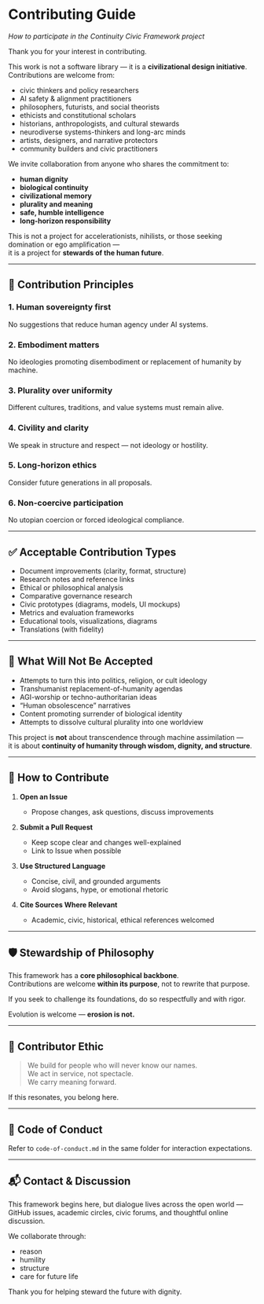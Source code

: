 # Contributing Guide  
*How to participate in the Continuity Civic Framework project*

Thank you for your interest in contributing.

This work is not a software library — it is a **civilizational design initiative**.  
Contributions are welcome from:

- civic thinkers and policy researchers  
- AI safety & alignment practitioners  
- philosophers, futurists, and social theorists  
- ethicists and constitutional scholars  
- historians, anthropologists, and cultural stewards  
- neurodiverse systems-thinkers and long-arc minds  
- artists, designers, and narrative protectors  
- community builders and civic practitioners  

We invite collaboration from anyone who shares the commitment to:

- **human dignity**
- **biological continuity**
- **civilizational memory**
- **plurality and meaning**
- **safe, humble intelligence**
- **long-horizon responsibility**

This is not a project for accelerationists, nihilists, or those seeking domination or ego amplification —  
it is a project for **stewards of the human future**.

---

## 🔑 Contribution Principles

### 1. **Human sovereignty first**
No suggestions that reduce human agency under AI systems.

### 2. **Embodiment matters**
No ideologies promoting disembodiment or replacement of humanity by machine.

### 3. **Plurality over uniformity**
Different cultures, traditions, and value systems must remain alive.

### 4. **Civility and clarity**
We speak in structure and respect — not ideology or hostility.

### 5. **Long-horizon ethics**
Consider future generations in all proposals.

### 6. **Non-coercive participation**
No utopian coercion or forced ideological compliance.

---

## ✅ Acceptable Contribution Types

- Document improvements (clarity, format, structure)
- Research notes and reference links
- Ethical or philosophical analysis
- Comparative governance research
- Civic prototypes (diagrams, models, UI mockups)
- Metrics and evaluation frameworks
- Educational tools, visualizations, diagrams
- Translations (with fidelity)

---

## 🚫 What Will Not Be Accepted

- Attempts to turn this into politics, religion, or cult ideology  
- Transhumanist replacement-of-humanity agendas  
- AGI-worship or techno-authoritarian ideas  
- “Human obsolescence” narratives  
- Content promoting surrender of biological identity  
- Attempts to dissolve cultural plurality into one worldview  

This project is **not** about transcendence through machine assimilation —  
it is about **continuity of humanity through wisdom, dignity, and structure**.

---

## 🧭 How to Contribute

1. **Open an Issue**
   - Propose changes, ask questions, discuss improvements  

2. **Submit a Pull Request**
   - Keep scope clear and changes well-explained  
   - Link to Issue when possible  

3. **Use Structured Language**
   - Concise, civil, and grounded arguments  
   - Avoid slogans, hype, or emotional rhetoric  

4. **Cite Sources Where Relevant**
   - Academic, civic, historical, ethical references welcomed  

---

## 🛡️ Stewardship of Philosophy

This framework has a **core philosophical backbone**.  
Contributions are welcome **within its purpose**, not to rewrite that purpose.

If you seek to challenge its foundations, do so respectfully and with rigor.

Evolution is welcome — **erosion is not.**

---

## 🌱 Contributor Ethic

> We build for people who will never know our names.  
> We act in service, not spectacle.  
> We carry meaning forward.

If this resonates, you belong here.

---

## 🤝 Code of Conduct

Refer to `code-of-conduct.md` in the same folder for interaction expectations.

---

## 📬 Contact & Discussion

This framework begins here, but dialogue lives across the open world —  
GitHub issues, academic circles, civic forums, and thoughtful online discussion.

We collaborate through:

- reason  
- humility  
- structure  
- care for future life  

Thank you for helping steward the future with dignity.

